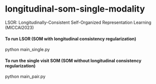 # longitudinal-som-single-modality
LSOR: Longitudinally-Consistent Self-Organized Representation Learning (MICCAI2023)

#### To run LSOR  (SOM **with** longitudinal consistency regularization)
python main_single.py

#### To run the single visit SOM  (SOM **without** longitudinal consistency regularization)
python main_pair.py

